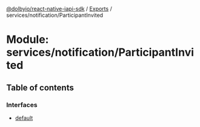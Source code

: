 [@dolbyio/react-native-iapi-sdk](../README.md) / [Exports](../modules.md) / services/notification/ParticipantInvited

# Module: services/notification/ParticipantInvited

## Table of contents

### Interfaces

- [default](../interfaces/services_notification_ParticipantInvited.default.md)
